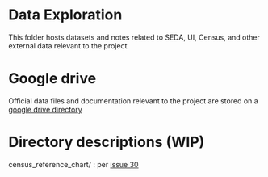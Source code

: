 # Data Exploration

This folder hosts datasets and notes related to SEDA, UI, Census, and other external data relevant to the project

# Google drive

Official data files and documentation relevant to the project are stored on a [google drive directory](https://drive.google.com/drive/u/0/folders/1CSoQL3VQ9FpjGpFYu8N8i3HVJ8CjGmEZ)

# Directory descriptions (WIP)

census_reference_chart/ : per [issue 30](https://github.com/spatialucr/geosnap4ed/issues/30)<br>
